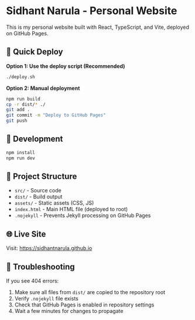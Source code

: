 # Sidhant Narula - Personal Website

This is my personal website built with React, TypeScript, and Vite, deployed on GitHub Pages.

## 🚀 Quick Deploy

**Option 1: Use the deploy script (Recommended)**
```bash
./deploy.sh
```

**Option 2: Manual deployment**
```bash
npm run build
cp -r dist/* ./
git add .
git commit -m "Deploy to GitHub Pages"
git push
```

## 🔧 Development

```bash
npm install
npm run dev
```

## 📁 Project Structure

- `src/` - Source code
- `dist/` - Build output
- `assets/` - Static assets (CSS, JS)
- `index.html` - Main HTML file (deployed to root)
- `.nojekyll` - Prevents Jekyll processing on GitHub Pages

## 🌐 Live Site

Visit: https://sidhantnarula.github.io

## 🐛 Troubleshooting

If you see 404 errors:
1. Make sure all files from `dist/` are copied to the repository root
2. Verify `.nojekyll` file exists
3. Check that GitHub Pages is enabled in repository settings
4. Wait a few minutes for changes to propagate
